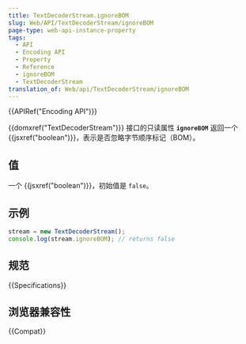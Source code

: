 ```yaml
---
title: TextDecoderStream.ignoreBOM
slug: Web/API/TextDecoderStream/ignoreBOM
page-type: web-api-instance-property
tags:
  - API
  - Encoding API
  - Property
  - Reference
  - ignoreBOM
  - TextDecoderStream
translation_of: Web/api/TextDecoderStream/ignoreBOM
---
```

{{APIRef("Encoding API")}}

{{domxref("TextDecoderStream")}} 接口的只读属性 **`ignoreBOM`** 返回一个 {{jsxref("boolean")}}，表示是否忽略字节顺序标记（BOM）。

## 值

一个 {{jsxref("boolean")}}，初始值是 `false`。

## 示例

```js
stream = new TextDecoderStream();
console.log(stream.ignoreBOM); // returns false
```

## 规范

{{Specifications}}

## 浏览器兼容性

{{Compat}}
